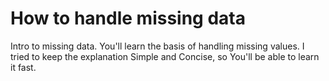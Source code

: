# How to handle missing data
Intro to missing data. You'll learn the basis of handling missing values.
I tried to keep the explanation Simple and Concise, so You'll be able to learn it fast.

